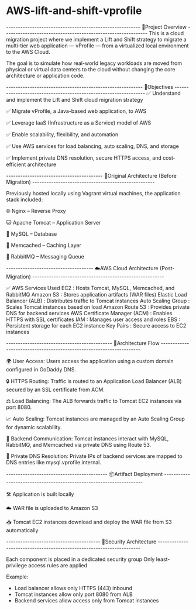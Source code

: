 # AWS-lift-and-shift-vprofile


--------------------------------------------------------- 📌Project Overview -------------------------------------------------------------
This is a cloud migration project where we implement a Lift and Shift strategy to migrate a multi-tier web application — vProfile — from a virtualized local environment to the AWS Cloud.

The goal is to simulate how real-world legacy workloads are moved from physical or virtual data centers to the cloud without changing the core architecture or application code.


---------------------------------------------------------- 🎯Objectives -----------------------------------------------------------------
✅ Understand and implement the Lift and Shift cloud migration strategy

✅ Migrate vProfile, a Java-based web application, to AWS

✅ Leverage IaaS (Infrastructure as a Service) model of AWS

✅ Enable scalability, flexibility, and automation

✅ Use AWS services for load balancing, auto scaling, DNS, and storage

✅ Implement private DNS resolution, secure HTTPS access, and cost-efficient architecture


----------------------------------------- 🧱Original Architecture (Before Migration) ----------------------------------------------------

Previously hosted locally using Vagrant virtual machines, the application stack included:

🌐 Nginx – Reverse Proxy

🐱 Apache Tomcat – Application Server

🐬 MySQL – Database

🧠 Memcached – Caching Layer

📨 RabbitMQ – Messaging Queue


------------------------------------- ☁️AWS Cloud Architecture (Post-Migration) --------------------------------------------------------

✅ AWS Services Used
EC2	: Hosts Tomcat, MySQL, Memcached, and RabbitMQ
Amazon S3	: Stores application artifacts (WAR files)
Elastic Load Balancer (ALB)	: Distributes traffic to Tomcat instances
Auto Scaling Group	: Scales Tomcat instances based on load
Amazon Route 53	: Provides private DNS for backend services
AWS Certificate Manager (ACM)	: Enables HTTPS with SSL certificates
IAM :	Manages user access and roles
EBS :	Persistent storage for each EC2 instance
Key Pairs	: Secure access to EC2 instances

--------------------------------------------- 📡Architecture Flow ---------------------------------------------------------------------

🌍 User Access:
Users access the application using a custom domain configured in GoDaddy DNS.

🔒 HTTPS Routing:
Traffic is routed to an Application Load Balancer (ALB) secured by an SSL certificate from ACM.

⚖️ Load Balancing:
The ALB forwards traffic to Tomcat EC2 instances via port 8080.

📈 Auto Scaling:
Tomcat instances are managed by an Auto Scaling Group for dynamic scalability.

🔗 Backend Communication:
Tomcat instances interact with MySQL, RabbitMQ, and Memcached via private DNS using Route 53.

🧭 Private DNS Resolution:
Private IPs of backend services are mapped to DNS entries like mysql.vprofile.internal.

------------------------------------------- 📦Artifact Deployment ---------------------------------------------------------------------

🛠️ Application is built locally

☁️ WAR file is uploaded to Amazon S3

📥 Tomcat EC2 instances download and deploy the WAR file from S3 automatically

---------------------------------------- 🔐Security Architecture ----------------------------------------------------------------------

Each component is placed in a dedicated security group
Only least-privilege access rules are applied

Example:
* Load balancer allows only HTTPS (443) inbound
* Tomcat instances allow only port 8080 from ALB
* Backend services allow access only from Tomcat instances

